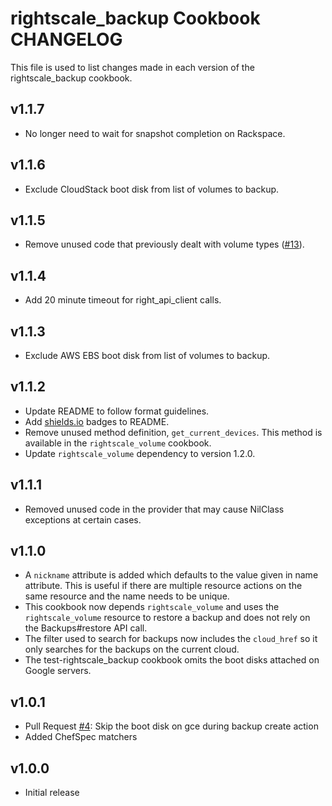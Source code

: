 rightscale_backup Cookbook CHANGELOG
=======================

This file is used to list changes made in each version of the rightscale_backup cookbook.

v1.1.7
------

- No longer need to wait for snapshot completion on Rackspace.

v1.1.6
------

- Exclude CloudStack boot disk from list of volumes to backup.

v1.1.5
------

- Remove unused code that previously dealt with volume types ([#13][]).

v1.1.4
------

- Add 20 minute timeout for right_api_client calls.

v1.1.3
------

- Exclude AWS EBS boot disk from list of volumes to backup.

v1.1.2
------

- Update README to follow format guidelines.
- Add [shields.io](http://shields.io/) badges to README.
- Remove unused method definition, `get_current_devices`. This method is available in the `rightscale_volume` cookbook.
- Update `rightscale_volume` dependency to version 1.2.0.

v1.1.1
------

- Removed unused code in the provider that may cause NilClass exceptions at certain cases.

v1.1.0
------

- A `nickname` attribute is added which defaults to the value given in name attribute. This is useful if there are
  multiple resource actions on the same resource and the name needs to be unique.
- This cookbook now depends `rightscale_volume` and uses the `rightscale_volume` resource to restore a backup and
  does not rely on the Backups#restore API call.
- The filter used to search for backups now includes the `cloud_href` so it only searches for the backups on the
  current cloud.
- The test-rightscale_backup cookbook omits the boot disks attached on Google servers.

v1.0.1
------

- Pull Request [#4][]: Skip the boot disk on gce during backup create action
- Added ChefSpec matchers

v1.0.0
------

- Initial release

<!--- The following link definition list is generated by PimpMyChangelog --->
[#4]: https://github.com/rightscale-cookbooks/rightscale_backup/issues/4
[#13]: https://github.com/rightscale-cookbooks/rightscale_backup/issues/13
